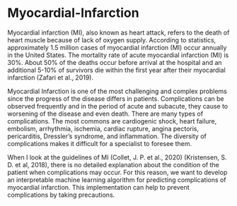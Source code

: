 # Myocardial-Infarction

Myocardial infarction (MI), also known as heart attack, refers to the death of heart muscle because of lack of oxygen supply. According to statistics, approximately 1.5 million cases of myocardial infarction (MI) occur annually in the United States. The mortality rate of acute myocardial infarction (MI) is 30%. About 50% of the deaths occur before arrival at the hospital and an additional 5-10% of survivors die within the first year after their myocardial infarction (Zafari et al., 2019).

Myocardial Infarction is one of the most challenging and complex problems since the progress of the disease differs in patients. Complications can be observed frequently and in the period of acute and subacute, they cause to worsening of the disease and even death. There are many types of complications. The most commons are cardiogenic shock, heart failure, embolism, arrhythmia, ischemia, cardiac rupture, angina pectoris, pericarditis, Dressler’s syndrome, and inflammation. The diversity of complications makes it difficult for a specialist to foresee them.

When I look at the guidelines of MI (Collet, J. P. et al., 2020) (Kristensen, S. D. et al, 2018), there is no detailed explanation about the condition of the patient when complications may occur. For this reason, we want to develop an interpretable machine learning algorithm for predicting complications of myocardial infarction. This implementation can help to prevent complications by taking precautions.
